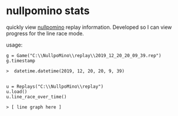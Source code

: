 # nullpomino stats

quickly view [nullpomino](https://github.com/nullpomino/nullpomino) replay information. Developed so I can view progress for the line race mode.

usage:
```
g = Game("C:\\NullpoMino\\replay\\2019_12_20_20_09_39.rep")
g.timestamp

>  datetime.datetime(2019, 12, 20, 20, 9, 39)


u = Replays("C:\\NullpoMino\\replay")
u.load()
u.line_race_over_time()

> [ line graph here ]

```
